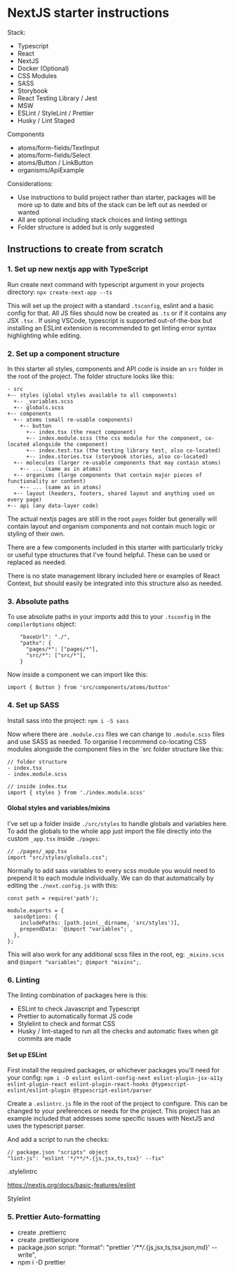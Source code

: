 # NextJS starter instructions

Stack:

- Typescript
- React
- NextJS
- Docker (Optional)
- CSS Modules
- SASS
- Storybook
- React Testing Library / Jest
- MSW
- ESLint / StyleLint / Prettier
- Husky / Lint Staged

Components

- atoms/form-fields/TextInput
- atoms/form-fields/Select
- atoms/Button / LinkButton
- organisms/ApiExample

Considerations:

- Use instructions to build project rather than starter, packages will be more up to date and bits of the stack can be left out as needed or wanted
- All are optional including stack choices and linting settings
- Folder structure is added but is only suggested

## Instructions to create from scratch

### 1. Set up new nextjs app with TypeScript

Run create next command with typescript argument in your projects directory: `npx create-next-app --ts`

This will set up the project with a standard `.tsconfig`, eslint and a basic config for that. All JS files should now be created as `.ts` or if it contains any JSX `.tsx` . If using VSCode, typescript is supported out-of-the-box but installing an ESLint extension is recommended to get linting error syntax highlighting while editing.

### 2. Set up a component structure

In this starter all styles, components and API code is inside an `src` folder in the root of the project. The folder structure looks like this:

```
- src
+-- styles (global styles available to all components)
  +-- _variables.scss
  +-- globals.scss
+-- components
  +-- atoms (small re-usable components)
    +-- button
      +-- index.tsx (the react component)
      +-- index.module.scss (the css module for the component, co-located alongside the component)
      +-- index.test.tsx (the testing library test, also co-located)
      +-- index.stories.tsx (storybook stories, also co-located)
  +-- molecules (larger re-usable components that may contain atoms)
    +-- ... (same as in atoms)
  +-- organisms (large components that contain major pieces of functionality or content)
    +-- ... (same as in atoms)
  +-- layout (headers, footers, shared layout and anything used on every page)
+-- api (any data-layer code)
```

The actual nextjs pages are still in the root `pages` folder but generally will contain layout and organism components and not contain much logic or styling of their own.

There are a few components included in this starter with particularly tricky or useful type structures that I've found helpful. These can be used or replaced as needed.

There is no state management library included here or examples of React Context, but should easily be integrated into this structure also as needed.

### 3. Absolute paths

To use absolute paths in your imports add this to your `.tsconfig` in the `compilerOptions` object:

```
    "baseUrl": "./",
    "paths": {
      "pages/*": ["pages/*"],
      "src/*": ["src/*"],
    }
```

Now inside a component we can import like this:

```
import { Button } from 'src/components/atoms/button'
```

### 4. Set up SASS

Install sass into the project: `npm i -S sass`

Now where there are `.module.css` files we can change to `.module.scss` files and use SASS as needed. To organise I recommend co-locating CSS modules alongside the component files in the `src folder structure like this:

```
// folder structure
- index.tsx
- index.module.scss

// inside index.tsx
import { styles } from './index.module.scss'

```

#### Global styles and variables/mixins

I've set up a folder inside `./src/styles` to handle globals and variables here. To add the globals to the whole app just import the file directly into the custom `_app.tsx` inside `./pages`:

```
// ./pages/_app.tsx
import "src/styles/globals.css";
```

Normally to add sass variables to every scss module you would need to prepend it to each module individually. We can do that automatically by editing the `./next.config.js` with this:

```
const path = require('path');

module.exports = {
  sassOptions: {
    includePaths: [path.join(__dirname, 'src/styles')],
    prependData: `@import "variables";`,
  },
};
```

This will also work for any additional scss files in the root, eg: `_mixins.scss` and `@import "variables"; @import "mixins";`.

### 6. Linting

The linting combination of packages here is this:

- ESLint to check Javascript and Typescript
- Prettier to automatically format JS code
- Stylelint to check and format CSS
- Husky / lint-staged to run all the checks and automatic fixes when git commits are made

#### Set up ESLint

First install the required packages, or whichever packages you'll need for your config: `npm i -D eslint eslint-config-next eslint-plugin-jsx-a11y eslint-plugin-react eslint-plugin-react-hooks @typescript-eslint/eslint-plugin @typescript-eslint/parser`

Create a `.eslintrc.js` file in the root of the project to configure. This can be changed to your preferences or needs for the project. This project has an example included that addresses some specific issues with NextJS and uses the typescript parser.

And add a script to run the checks:

```
// package.json "scripts" object
"lint-js": "eslint '*/**/*.{js,jsx,ts,tsx}' --fix"
```

.stylelintrc

https://nextjs.org/docs/basic-features/eslint

Stylelint

### 5. Prettier Auto-formatting

- create .prettierrc
- create .prettierignore
- package.json script: "format": "prettier '_/\*\*/_.{js,jsx,ts,tsx,json,md}' --write",
- npm i -D prettier
